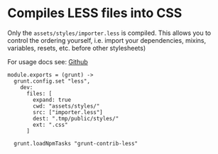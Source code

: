 
Compiles LESS files into CSS
============================

Only the `assets/styles/importer.less` is compiled.
This allows you to control the ordering yourself, i.e. import your
dependencies, mixins, variables, resets, etc. before other stylesheets)

For usage docs see: [Github](https://github.com/gruntjs/grunt-contrib-less)

    module.exports = (grunt) ->
      grunt.config.set "less",
        dev:
          files: [
            expand: true
            cwd: "assets/styles/"
            src: ["importer.less"]
            dest: ".tmp/public/styles/"
            ext: ".css"
          ]

      grunt.loadNpmTasks "grunt-contrib-less"
